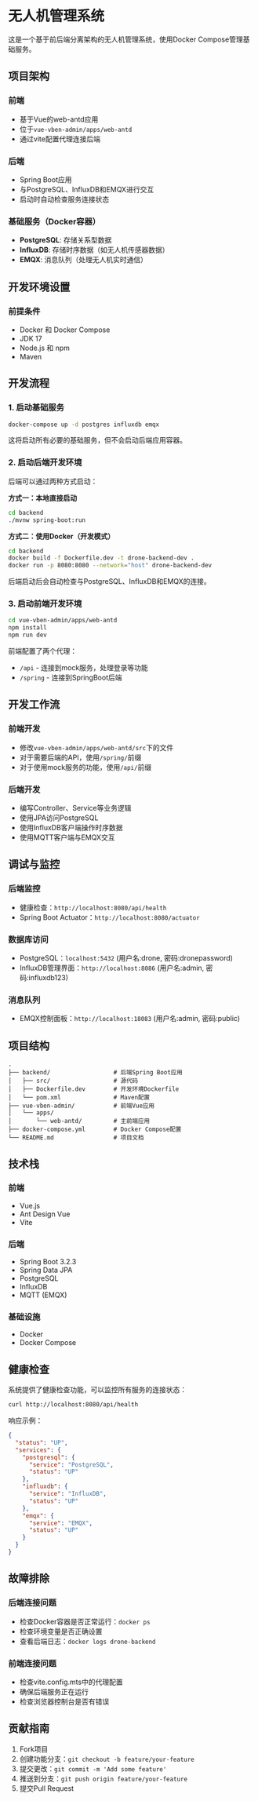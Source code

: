 # 无人机管理系统

这是一个基于前后端分离架构的无人机管理系统，使用Docker Compose管理基础服务。

## 项目架构

### 前端
- 基于Vue的web-antd应用
- 位于`vue-vben-admin/apps/web-antd`
- 通过vite配置代理连接后端

### 后端
- Spring Boot应用
- 与PostgreSQL、InfluxDB和EMQX进行交互
- 启动时自动检查服务连接状态

### 基础服务（Docker容器）
- **PostgreSQL**: 存储关系型数据
- **InfluxDB**: 存储时序数据（如无人机传感器数据）
- **EMQX**: 消息队列（处理无人机实时通信）

## 开发环境设置

### 前提条件
- Docker 和 Docker Compose
- JDK 17
- Node.js 和 npm
- Maven

## 开发流程

### 1. 启动基础服务

```bash
docker-compose up -d postgres influxdb emqx
```

这将启动所有必要的基础服务，但不会启动后端应用容器。

### 2. 启动后端开发环境

后端可以通过两种方式启动：

**方式一：本地直接启动**
```bash
cd backend
./mvnw spring-boot:run
```

**方式二：使用Docker（开发模式）**
```bash
cd backend
docker build -f Dockerfile.dev -t drone-backend-dev .
docker run -p 8080:8080 --network="host" drone-backend-dev
```

后端启动后会自动检查与PostgreSQL、InfluxDB和EMQX的连接。

### 3. 启动前端开发环境

```bash
cd vue-vben-admin/apps/web-antd
npm install
npm run dev
```

前端配置了两个代理：
- `/api` - 连接到mock服务，处理登录等功能
- `/spring` - 连接到SpringBoot后端

## 开发工作流

### 前端开发
- 修改`vue-vben-admin/apps/web-antd/src`下的文件
- 对于需要后端的API，使用`/spring/`前缀
- 对于使用mock服务的功能，使用`/api/`前缀

### 后端开发
- 编写Controller、Service等业务逻辑
- 使用JPA访问PostgreSQL
- 使用InfluxDB客户端操作时序数据
- 使用MQTT客户端与EMQX交互

## 调试与监控

### 后端监控
- 健康检查：`http://localhost:8080/api/health`
- Spring Boot Actuator：`http://localhost:8080/actuator`

### 数据库访问
- PostgreSQL：`localhost:5432` (用户名:drone, 密码:dronepassword)
- InfluxDB管理界面：`http://localhost:8086` (用户名:admin, 密码:influxdb123)

### 消息队列
- EMQX控制面板：`http://localhost:18083` (用户名:admin, 密码:public)

## 项目结构

```
.
├── backend/                  # 后端Spring Boot应用
│   ├── src/                  # 源代码
│   ├── Dockerfile.dev        # 开发环境Dockerfile
│   └── pom.xml               # Maven配置
├── vue-vben-admin/           # 前端Vue应用
│   └── apps/
│       └── web-antd/         # 主前端应用
├── docker-compose.yml        # Docker Compose配置
└── README.md                 # 项目文档
```

## 技术栈

### 前端
- Vue.js
- Ant Design Vue
- Vite

### 后端
- Spring Boot 3.2.3
- Spring Data JPA
- PostgreSQL
- InfluxDB
- MQTT (EMQX)

### 基础设施
- Docker
- Docker Compose

## 健康检查

系统提供了健康检查功能，可以监控所有服务的连接状态：

```bash
curl http://localhost:8080/api/health
```

响应示例：
```json
{
  "status": "UP",
  "services": {
    "postgresql": {
      "service": "PostgreSQL",
      "status": "UP"
    },
    "influxdb": {
      "service": "InfluxDB",
      "status": "UP"
    },
    "emqx": {
      "service": "EMQX",
      "status": "UP"
    }
  }
}
```

## 故障排除

### 后端连接问题
- 检查Docker容器是否正常运行：`docker ps`
- 检查环境变量是否正确设置
- 查看后端日志：`docker logs drone-backend`

### 前端连接问题
- 检查vite.config.mts中的代理配置
- 确保后端服务正在运行
- 检查浏览器控制台是否有错误

## 贡献指南

1. Fork项目
2. 创建功能分支：`git checkout -b feature/your-feature`
3. 提交更改：`git commit -m 'Add some feature'`
4. 推送到分支：`git push origin feature/your-feature`
5. 提交Pull Request 